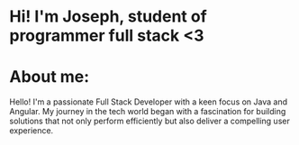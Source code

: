 # Hi! I'm Joseph, student of programmer full stack <3
# About me:
Hello! I'm a passionate Full Stack Developer with a keen focus on Java and Angular. My journey in the tech world began with a fascination for building solutions that not only perform efficiently but also deliver a compelling user experience.
